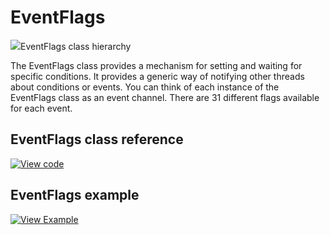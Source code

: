 # EventFlags

<span class="images">![](https://os.mbed.com/docs/v5.10/mbed-os-api-doxy/classrtos_1_1_event_flags.png)<span>EventFlags class hierarchy</span></span>

The EventFlags class provides a mechanism for setting and waiting for specific conditions. It provides a generic way of notifying other threads about conditions or events. You can think of each instance of the EventFlags class as an event channel. There are 31 different flags available for each event.

## EventFlags class reference

[![View code](https://www.mbed.com/embed/?type=library)](https://os.mbed.com/docs/v5.10/mbed-os-api-doxy/classrtos_1_1_event_flags.html)

## EventFlags example

[![View Example](https://www.mbed.com/embed/?url=https://github.com/ARMmbed/mbed-os-examples-docs_only/EventFlags)](https://github.com/ARMmbed/mbed-os-examples-docs_only/blob/master/EventFlags/main.cpp)
